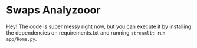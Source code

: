 # Swaps Analyzooor

Hey! The code is super messy right now, but you can execute it by installing the dependencies on requirements.txt and running `streamlit run app/Home.py`.